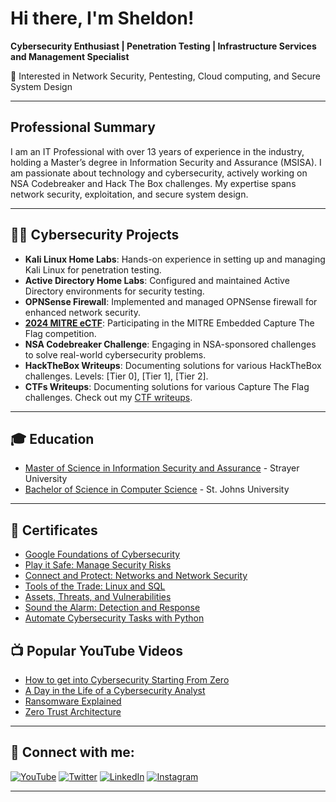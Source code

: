 # Hi there, I'm Sheldon!
**Cybersecurity Enthusiast | Penetration Testing | Infrastructure Services and Management Specialist**

🔐 Interested in Network Security, Pentesting, Cloud computing, and Secure System Design

---

## Professional Summary
I am an IT Professional with over 13 years of experience in the industry, holding a Master’s degree in Information Security and Assurance (MSISA). I am passionate about technology and cybersecurity, actively working on NSA Codebreaker and Hack The Box challenges. My expertise spans network security, exploitation, and secure system design.

---

## 👨‍💻 Cybersecurity Projects
- **Kali Linux Home Labs**: Hands-on experience in setting up and managing Kali Linux for penetration testing.
- **Active Directory Home Labs**: Configured and maintained Active Directory environments for security testing.
- **OPNSense Firewall**: Implemented and managed OPNSense firewall for enhanced network security.
- **[2024 MITRE eCTF](https://sb.ectf.mitre.org)**: Participating in the MITRE Embedded Capture The Flag competition.
- **NSA Codebreaker Challenge**: Engaging in NSA-sponsored challenges to solve real-world cybersecurity problems.
- **HackTheBox Writeups**: Documenting solutions for various HackTheBox challenges. Levels: [Tier 0], [Tier 1], [Tier 2].
- **CTFs Writeups**: Documenting solutions for various Capture The Flag challenges. Check out my [CTF writeups](https://github.com/lorcoom7/CTF-Writeups).

---

## 🎓 Education
- [Master of Science in Information Security and Assurance](https://github.com/lorcoom7/MSISA/blob/main/Masters%20Degree.pdf) - Strayer University
- [Bachelor of Science in Computer Science](https://github.com/lorcoom7/Computer-Science/blob/main/Bachelor%20Degree_1.pdf) - St. Johns University

---

## 📜 Certificates
- [Google Foundations of Cybersecurity](https://coursera.org/share/65d0a2d4d790ab54becd7f17b041d947)
- [Play it Safe: Manage Security Risks](https://www.coursera.org/account/accomplishments/verify/XG0LAN5NTOJB)
- [Connect and Protect: Networks and Network Security](https://coursera.org/share/d20125df02038f1a2d0211e9d6e74d80)
- [Tools of the Trade: Linux and SQL](https://coursera.org/verify/YEH68N8HDKEI)
- [Assets, Threats, and Vulnerabilities](https://www.coursera.org/account/accomplishments/verify/33PUVFD8JLAZ)
- [Sound the Alarm: Detection and Response](https://www.coursera.org/account/accomplishments/verify/XGMJTWMCR8AK)
- [Automate Cybersecurity Tasks with Python](https://www.coursera.org/account/accomplishments/verify/ESC8KHPJEK02)
  
## 📺 Popular YouTube Videos
- [How to get into Cybersecurity Starting From Zero](https://youtu.be/OeNk_gNPOmA?si=beZsQcoKc56YstMg)
- [A Day in the Life of a Cybersecurity Analyst](https://youtube.com/shorts/j4ouExqE0PU?si=gKpxvygaCfTmkM0C)
- [Ransomware Explained](https://youtube.com/shorts/1vh1m4qTTMw?si=xg03cpJ8NP1o5Xha)
- [Zero Trust Architecture](https://youtu.be/ib6i68OaCMg?si=tRSj7AltWKlljtCx)

---

## 🤳 Connect with me:
[![YouTube](https://cdn.jsdelivr.net/npm/simple-icons@v3/icons/youtube.svg)](https://www.youtube.com/watch?v=AbGmlCRLBbI)
[![Twitter](https://cdn.jsdelivr.net/npm/simple-icons@v3/icons/twitter.svg)](https://twitter.com/)
[![LinkedIn](https://cdn.jsdelivr.net/npm/simple-icons@v3/icons/linkedin.svg)](https://www.linkedin.com/in/sheldon-brown-cybersecurity)
[![Instagram](https://cdn.jsdelivr.net/npm/simple-icons@v3/icons/instagram.svg)](https://www.instagram.com/)

---

<!--
**sheldonthecyberguy/sheldonthecyberguy** is a ✨ _special_ ✨ repository because its `README.md` (this file) appears on your GitHub profile.

Here are some ideas to get you started:

- 🔭 I’m currently working on ...
- 🌱 I’m currently learning ...
- 👯 I’m looking to collaborate on ...
- 🤔 I’m looking for help with ...
- 💬 Ask me about ...
- 📫 How to reach me: ...
- 😄 Pronouns: ...
- ⚡ Fun fact: ...
-->
